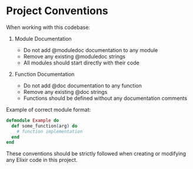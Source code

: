 # Project Conventions

When working with this codebase:

1. Module Documentation
   - Do not add @moduledoc documentation to any module
   - Remove any existing @moduledoc strings
   - All modules should start directly with their code

2. Function Documentation
   - Do not add @doc documentation to any function
   - Remove any existing @doc strings
   - Functions should be defined without any documentation comments

Example of correct module format:
```elixir
defmodule Example do
  def some_function(arg) do
    # function implementation
  end
end
```

These conventions should be strictly followed when creating or modifying any Elixir code in this project.
